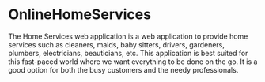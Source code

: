 # OnlineHomeServices
The Home Services web application is a web application to provide home services such as cleaners, maids, baby sitters, drivers, gardeners, plumbers, electricians, beauticians, etc. This application is best suited for this fast-paced world where we want everything to be done on the go. It is a good option for both the busy customers and the needy professionals. 
